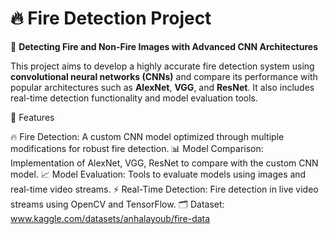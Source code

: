 # 🔥 Fire Detection Project
🚒 **Detecting Fire and Non-Fire Images with Advanced CNN Architectures**

This project aims to develop a highly accurate fire detection system using **convolutional neural networks (CNNs)** and compare its performance with popular architectures such as **AlexNet**, **VGG**, and **ResNet**. It also includes real-time detection functionality and model evaluation tools.

🌟 Features

🔥 Fire Detection: A custom CNN model optimized through multiple modifications for robust fire detection.
📊 Model Comparison: Implementation of AlexNet, VGG, ResNet to compare with the custom CNN model.
📈 Model Evaluation: Tools to evaluate models using images and real-time video streams.
⚡ Real-Time Detection: Fire detection in live video streams using OpenCV and TensorFlow.
🗂 Dataset: www.kaggle.com/datasets/anhalayoub/fire-data
